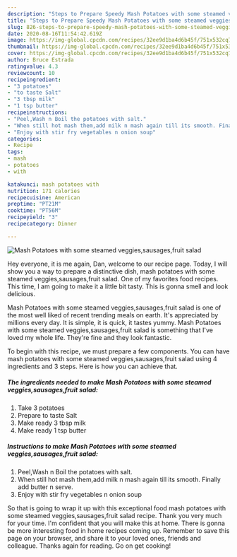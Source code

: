 ```yaml
---
description: "Steps to Prepare Speedy Mash Potatoes with some steamed veggies,sausages,fruit salad"
title: "Steps to Prepare Speedy Mash Potatoes with some steamed veggies,sausages,fruit salad"
slug: 826-steps-to-prepare-speedy-mash-potatoes-with-some-steamed-veggies-sausages-fruit-salad
date: 2020-08-16T11:54:42.619Z
image: https://img-global.cpcdn.com/recipes/32ee9d1ba4d6b45f/751x532cq70/mash-potatoes-with-some-steamed-veggiessausagesfruit-salad-recipe-main-photo.jpg
thumbnail: https://img-global.cpcdn.com/recipes/32ee9d1ba4d6b45f/751x532cq70/mash-potatoes-with-some-steamed-veggiessausagesfruit-salad-recipe-main-photo.jpg
cover: https://img-global.cpcdn.com/recipes/32ee9d1ba4d6b45f/751x532cq70/mash-potatoes-with-some-steamed-veggiessausagesfruit-salad-recipe-main-photo.jpg
author: Bruce Estrada
ratingvalue: 4.3
reviewcount: 10
recipeingredient:
- "3 potatoes"
- "to taste Salt"
- "3 tbsp milk"
- "1 tsp butter"
recipeinstructions:
- "Peel,Wash n Boil the potatoes with salt."
- "When still hot mash them,add milk n mash again till its smooth. Finally add butter n serve."
- "Enjoy with stir fry vegetables n onion soup"
categories:
- Recipe
tags:
- mash
- potatoes
- with

katakunci: mash potatoes with 
nutrition: 171 calories
recipecuisine: American
preptime: "PT21M"
cooktime: "PT56M"
recipeyield: "3"
recipecategory: Dinner

---
```



![Mash Potatoes with some steamed veggies,sausages,fruit salad](https://img-global.cpcdn.com/recipes/32ee9d1ba4d6b45f/751x532cq70/mash-potatoes-with-some-steamed-veggiessausagesfruit-salad-recipe-main-photo.jpg)

Hey everyone, it is me again, Dan, welcome to our recipe page. Today, I will show you a way to prepare a distinctive dish, mash potatoes with some steamed veggies,sausages,fruit salad. One of my favorites food recipes. This time, I am going to make it a little bit tasty. This is gonna smell and look delicious.

Mash Potatoes with some steamed veggies,sausages,fruit salad is one of the most well liked of recent trending meals on earth. It's appreciated by millions every day. It is simple, it is quick, it tastes yummy. Mash Potatoes with some steamed veggies,sausages,fruit salad is something that I've loved my whole life. They're fine and they look fantastic.




To begin with this recipe, we must prepare a few components. You can have mash potatoes with some steamed veggies,sausages,fruit salad using 4 ingredients and 3 steps. Here is how you can achieve that.

<!--inarticleads1-->

##### The ingredients needed to make Mash Potatoes with some steamed veggies,sausages,fruit salad:

1. Take 3 potatoes
1. Prepare to taste Salt
1. Make ready 3 tbsp milk
1. Make ready 1 tsp butter




<!--inarticleads2-->

##### Instructions to make Mash Potatoes with some steamed veggies,sausages,fruit salad:

1. Peel,Wash n Boil the potatoes with salt.
1. When still hot mash them,add milk n mash again till its smooth. Finally add butter n serve.
1. Enjoy with stir fry vegetables n onion soup




So that is going to wrap it up with this exceptional food mash potatoes with some steamed veggies,sausages,fruit salad recipe. Thank you very much for your time. I'm confident that you will make this at home. There is gonna be more interesting food in home recipes coming up. Remember to save this page on your browser, and share it to your loved ones, friends and colleague. Thanks again for reading. Go on get cooking!
